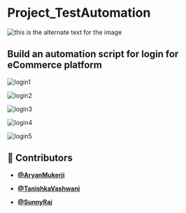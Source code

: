 # Project_TestAutomation

![this is the alternate text for the image](https://blog.autify.com/static/0b1fa7c84cc543a52641d6395ad328c0/553fd/selenium-logo.png)

## Build an automation script for login for eCommerce platform

![login1](https://github.com/Tani21/Project_TestAutomation/blob/main/ReadmeScreenshots/login1.jpeg)

![login2](https://github.com/Tani21/Project_TestAutomation/blob/main/ReadmeScreenshots/login2.jpeg)

![login3](https://github.com/Tani21/Project_TestAutomation/blob/main/ReadmeScreenshots/login3.jpeg)

![login4](https://github.com/Tani21/Project_TestAutomation/blob/main/ReadmeScreenshots/login4.jpeg)

![login5](https://github.com/Tani21/Project_TestAutomation/blob/main/ReadmeScreenshots/login5.jpeg)



## 👥 Contributors

- **[@AryanMukerji](https://github.com/AryanMukerji)**

- **[@TanishkaVashwani](https://github.com/Tani21)**

- **[@SunnyRaj](https://github.com/sunnyraj5555)**
